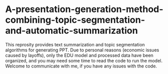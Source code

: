 # A-presentation-generation-method-combining-topic-segmentation-and-automatic-summarization
This reprosity provides text summarization and topic segmentation algorithms for generating PPT. Due to personal reasons (economic issues caused by layoffs), only the EDU model and processed data have been organized, and you may need some time to read the code to run the model. Welcome to communicate with me, if you have any issues with the code.


